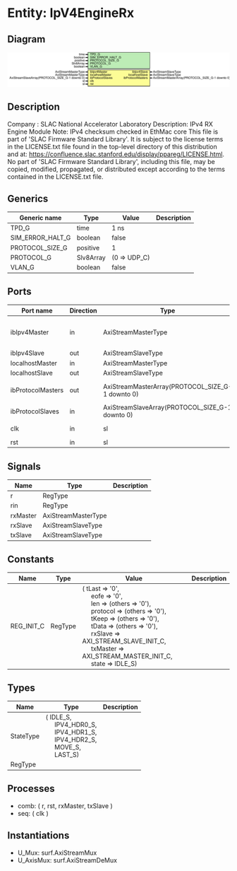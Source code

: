 # Entity: IpV4EngineRx

## Diagram

![Diagram](IpV4EngineRx.svg "Diagram")
## Description

Company    : SLAC National Accelerator Laboratory
Description: IPv4 RX Engine Module
Note: IPv4 checksum checked in EthMac core
This file is part of 'SLAC Firmware Standard Library'.
It is subject to the license terms in the LICENSE.txt file found in the
top-level directory of this distribution and at:
   https://confluence.slac.stanford.edu/display/ppareg/LICENSE.html.
No part of 'SLAC Firmware Standard Library', including this file,
may be copied, modified, propagated, or distributed except according to
the terms contained in the LICENSE.txt file.
## Generics

| Generic name     | Type      | Value        | Description |
| ---------------- | --------- | ------------ | ----------- |
| TPD_G            | time      | 1 ns         |             |
| SIM_ERROR_HALT_G | boolean   | false        |             |
| PROTOCOL_SIZE_G  | positive  | 1            |             |
| PROTOCOL_G       | Slv8Array | (0 => UDP_C) |             |
| VLAN_G           | boolean   | false        |             |
## Ports

| Port name         | Direction | Type                                             | Description                           |
| ----------------- | --------- | ------------------------------------------------ | ------------------------------------- |
| ibIpv4Master      | in        | AxiStreamMasterType                              | Interface to Ethernet Frame MUX/DEMUX |
| ibIpv4Slave       | out       | AxiStreamSlaveType                               |                                       |
| localhostMaster   | in        | AxiStreamMasterType                              |                                       |
| localhostSlave    | out       | AxiStreamSlaveType                               |                                       |
| ibProtocolMasters | out       | AxiStreamMasterArray(PROTOCOL_SIZE_G-1 downto 0) | Interface to Protocol Engine          |
| ibProtocolSlaves  | in        | AxiStreamSlaveArray(PROTOCOL_SIZE_G-1 downto 0)  |                                       |
| clk               | in        | sl                                               | Clock and Reset                       |
| rst               | in        | sl                                               |                                       |
## Signals

| Name     | Type                | Description |
| -------- | ------------------- | ----------- |
| r        | RegType             |             |
| rin      | RegType             |             |
| rxMaster | AxiStreamMasterType |             |
| rxSlave  | AxiStreamSlaveType  |             |
| txSlave  | AxiStreamSlaveType  |             |
## Constants

| Name       | Type    | Value                                                                                                                                                                                                                                                                                                                                                                                                                                                                                                                                                                                                         | Description |
| ---------- | ------- | ------------------------------------------------------------------------------------------------------------------------------------------------------------------------------------------------------------------------------------------------------------------------------------------------------------------------------------------------------------------------------------------------------------------------------------------------------------------------------------------------------------------------------------------------------------------------------------------------------------- | ----------- |
| REG_INIT_C | RegType |  (       tLast    => '0',<br><span style="padding-left:20px">       eofe     => '0',<br><span style="padding-left:20px">       len      => (others => '0'),<br><span style="padding-left:20px">       protocol => (others => '0'),<br><span style="padding-left:20px">       tKeep    => (others => '0'),<br><span style="padding-left:20px">       tData    => (others => '0'),<br><span style="padding-left:20px">       rxSlave  => AXI_STREAM_SLAVE_INIT_C,<br><span style="padding-left:20px">       txMaster => AXI_STREAM_MASTER_INIT_C,<br><span style="padding-left:20px">       state    => IDLE_S) |             |
## Types

| Name      | Type                                                                                                                                                                                                                                                  | Description |
| --------- | ----------------------------------------------------------------------------------------------------------------------------------------------------------------------------------------------------------------------------------------------------- | ----------- |
| StateType | ( IDLE_S,<br><span style="padding-left:20px"> IPV4_HDR0_S,<br><span style="padding-left:20px"> IPV4_HDR1_S,<br><span style="padding-left:20px"> IPV4_HDR2_S,<br><span style="padding-left:20px"> MOVE_S,<br><span style="padding-left:20px"> LAST_S)  |             |
| RegType   |                                                                                                                                                                                                                                                       |             |
## Processes
- comb: ( r, rst, rxMaster, txSlave )
- seq: ( clk )
## Instantiations

- U_Mux: surf.AxiStreamMux
- U_AxisMux: surf.AxiStreamDeMux
